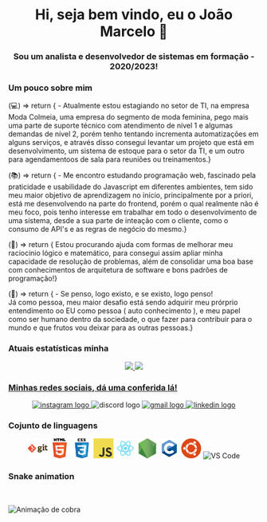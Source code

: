 <h1 align="center">Hi, seja bem vindo, eu o João Marcelo 👋</h1>


<h3 align="center">Sou um analista e desenvolvedor de sistemas em formação - 2020/2023!</h3>

### Um pouco sobre mim 

<p align="left"> (💻) => return { - Atualmente estou estagiando no setor de TI, na empresa Moda Colmeia, uma empresa do segmento de moda feminina, pego mais uma parte de suporte técnico com atendimento de nível 1 e algumas demandas de nível 2, porém tenho tentando incrementa automatizações em alguns serviços, e através disso consegui levantar um projeto que está em desenvolvimento, um sistema de estoque para o setor da TI, e um outro para agendamentoos de sala para reuniões ou treinamentos.}</p>


<p align="left"> (📚) => return { - Me encontro estudando programação web, fascinado pela praticidade e usabilidade do Javascript em diferentes ambientes, tem sido meu maior objetivo de aprendizagem no início, principalmente por a priori, está me desenvolvendo na parte do frontend, porém o qual realmente não é meu foco, pois tenho interesse em trabalhar em todo o desenvolvimento de uma sistema, desde a sua parte de inteação com o cliente, como o consumo de API's e as regras de negócio do mesmo.}</p>


<p align="left"> (🤔) => return { Estou procurando ajuda com formas de melhorar meu raciocinio lógico e matemático, para consegui assim apliar minha capacidade de resolução de problemas, além de consolidar uma boa base com conhecimentos de arquitetura de software e bons padrões de programação!}</p>


<p align="left"> (💬) => return { - Se penso, logo existo, e se existo, logo penso!<br>Já como pessoa, meu maior desafio está sendo adquirir meu prórprio entendimento oo EU como pessoa ( auto conhecimento ), e meu papel como ser humano dentro da sociedade, o que fazer para contribuir para o mundo e que frutos vou deixar para as outras pessoas.}</p>

### Atuais estatísticas minha

<div align="center">
  <a href="https://github.com/">
  <img height="180em" src="https://github-readme-stats.vercel.app/api?username=marcelodeus98&show_icons=true&theme=persian&include_all_commits=true&count_private=true"/>
  <img height="180em" src="https://github-readme-stats.vercel.app/api/top-langs/?username=marcelodeus98&layout=compact&langs_count=7&theme=persian"/>
</div>
</div>

### Minhas redes sociais, dá uma conferida lá!

<div align="center">
  <a href="https://www.instagram.com/jmarcelo_deus/" target="_blank">
    <img src="https://img.shields.io/static/v1?message=Instagram&logo=instagram&label=&color=E4405F&logoColor=white&labelColor=&style=for-the-badge" height="35" alt="instagram logo"  />
  </a>
  <img src="https://img.shields.io/static/v1?message=Discord&logo=discord&label=&color=7289DA&logoColor=white&labelColor=&style=for-the-badge" height="35" alt="discord logo"  />
  <a href="marcelodeus98@gmail.com" target="_blank">
    <img src="https://img.shields.io/static/v1?message=Gmail&logo=gmail&label=&color=D14836&logoColor=white&labelColor=&style=for-the-badge" height="35" alt="gmail logo"  />
  </a>
  <a href="https://www.linkedin.com/in/jmarcelodeus/" target="_blank">
    <img src="https://img.shields.io/static/v1?message=LinkedIn&logo=linkedin&label=&color=0077B5&logoColor=white&labelColor=&style=for-the-badge" height="35" alt="linkedin logo"  />
  </a>
</div>

### Cojunto de linguagens 

<div align="center">
  <img title="Git" alt="Git" width="40px" src="https://raw.githubusercontent.com/github/explore/master/topics/git/git.png" />
 <img title="Html" alt="Html" width="40px" src="https://raw.githubusercontent.com/github/explore/master/topics/html/html.png" />
 <img title="CSS" alt="CSS" width="40px" src="https://raw.githubusercontent.com/github/explore/master/topics/css/css.png" />
 <img alt="JS" title="JavaScript" width="40px" src="https://raw.githubusercontent.com/github/explore/master/topics/javascript/javascript.png">
 <img title="React" alt="React" width="40px" src="https://raw.githubusercontent.com/github/explore/master/topics/react/react.png" />
 <img title="Node" alt="Node" width="40px" src="https://raw.githubusercontent.com/github/explore/master/topics/nodejs/nodejs.png" />
 <img title="C" alt="C" width="40px" src="https://raw.githubusercontent.com/github/explore/master/topics/c/c.png">
 <img title="Ubuntu" alt="Ubuntu" width="40px" src="https://raw.githubusercontent.com/github/explore/master/topics/ubuntu/ubuntu.png">
 <img title="VS Code" alt="VS Code" width="40px" src="https://img.icons8.com/fluent/48/000000/visual-studio-code-2019.png">
</div>

### Snake animation

<br clear="both">

![Animação de cobra](https://github.com/marcelodeus98/blob/output/github-contribution-grid-snake.svg)
